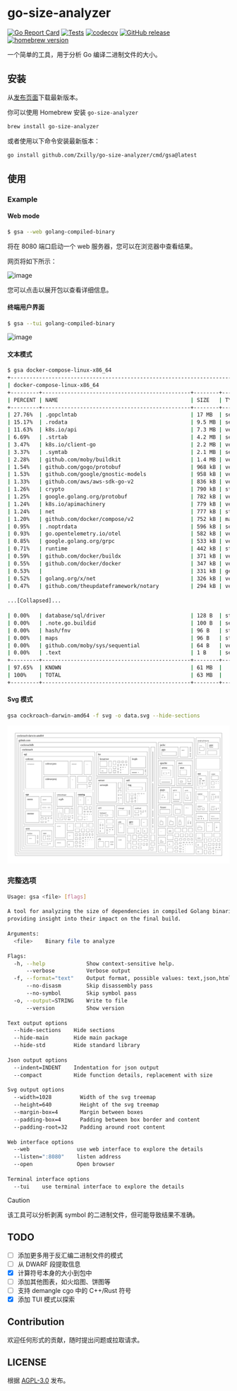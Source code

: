 # go-size-analyzer

[![Go Report Card](https://goreportcard.com/badge/github.com/Zxilly/go-size-analyzer)](https://goreportcard.com/report/github.com/Zxilly/go-size-analyzer)
[![Tests](https://github.com/Zxilly/go-size-analyzer/actions/workflows/tests.yml/badge.svg)](https://github.com/Zxilly/go-size-analyzer/actions/workflows/tests.yml)
[![codecov](https://codecov.io/github/Zxilly/go-size-analyzer/graph/badge.svg?token=Q4TDH6RFZN)](https://codecov.io/github/Zxilly/go-size-analyzer)
[![GitHub release](https://img.shields.io/github/v/release/Zxilly/go-size-analyzer)](https://github.com/Zxilly/go-size-analyzer/releases)
[![homebrew version](https://img.shields.io/homebrew/v/go-size-analyzer)](https://formulae.brew.sh/formula/go-size-analyzer)

一个简单的工具，用于分析 Go 编译二进制文件的大小。

## 安装

从[发布页面](https://github.com/Zxilly/go-size-analyzer/releases)下载最新版本。

你可以使用 Homebrew 安装 `go-size-analyzer`

```bash
brew install go-size-analyzer
```

或者使用以下命令安装最新版本：

```bash
go install github.com/Zxilly/go-size-analyzer/cmd/gsa@latest
```

## 使用

### Example

#### Web mode

```bash
$ gsa --web golang-compiled-binary
```

将在 8080 端口启动一个 web 服务器，您可以在浏览器中查看结果。

网页将如下所示：

![image](https://github.com/Zxilly/go-size-analyzer/assets/31370133/e69583ce-b189-4a0d-b108-c3b7d5c33a82)

您可以点击以展开包以查看详细信息。

#### 终端用户界面

```bash
$ gsa --tui golang-compiled-binary
```

![image](https://github.com/Zxilly/go-size-analyzer/assets/31370133/04556f54-7ebb-42b8-ac57-91a17887a44e)

#### 文本模式

```bash
$ gsa docker-compose-linux-x86_64
+------------------------------------------------------------------------------+
| docker-compose-linux-x86_64                                                  |
+---------+-----------------------------------------------+--------+-----------+
| PERCENT | NAME                                          | SIZE   | TYPE      |
+---------+-----------------------------------------------+--------+-----------+
| 27.76%  | .gopclntab                                    | 17 MB  | section   |
| 15.17%  | .rodata                                       | 9.5 MB | section   |
| 11.63%  | k8s.io/api                                    | 7.3 MB | vendor    |
| 6.69%   | .strtab                                       | 4.2 MB | section   |
| 3.47%   | k8s.io/client-go                              | 2.2 MB | vendor    |
| 3.37%   | .symtab                                       | 2.1 MB | section   |
| 2.28%   | github.com/moby/buildkit                      | 1.4 MB | vendor    |
| 1.54%   | github.com/gogo/protobuf                      | 968 kB | vendor    |
| 1.53%   | github.com/google/gnostic-models              | 958 kB | vendor    |
| 1.33%   | github.com/aws/aws-sdk-go-v2                  | 836 kB | vendor    |
| 1.26%   | crypto                                        | 790 kB | std       |
| 1.25%   | google.golang.org/protobuf                    | 782 kB | vendor    |
| 1.24%   | k8s.io/apimachinery                           | 779 kB | vendor    |
| 1.24%   | net                                           | 777 kB | std       |
| 1.20%   | github.com/docker/compose/v2                  | 752 kB | main      |
| 0.95%   | .noptrdata                                    | 596 kB | section   |
| 0.93%   | go.opentelemetry.io/otel                      | 582 kB | vendor    |
| 0.85%   | google.golang.org/grpc                        | 533 kB | vendor    |
| 0.71%   | runtime                                       | 442 kB | std       |
| 0.59%   | github.com/docker/buildx                      | 371 kB | vendor    |
| 0.55%   | github.com/docker/docker                      | 347 kB | vendor    |
| 0.53%   |                                               | 331 kB | generated |
| 0.52%   | golang.org/x/net                              | 326 kB | vendor    |
| 0.47%   | github.com/theupdateframework/notary          | 294 kB | vendor    |

...[Collapsed]...

| 0.00%   | database/sql/driver                           | 128 B  | std       |
| 0.00%   | .note.go.buildid                              | 100 B  | section   |
| 0.00%   | hash/fnv                                      | 96 B   | std       |
| 0.00%   | maps                                          | 96 B   | std       |
| 0.00%   | github.com/moby/sys/sequential                | 64 B   | vendor    |
| 0.00%   | .text                                         | 1 B    | section   |
+---------+-----------------------------------------------+--------+-----------+
| 97.65%  | KNOWN                                         | 61 MB  |           |
| 100%    | TOTAL                                         | 63 MB  |           |
+---------+-----------------------------------------------+--------+-----------+

```

#### Svg 模式

```bash
gsa cockroach-darwin-amd64 -f svg -o data.svg --hide-sections
```

![image](./assets/example.svg)

### 完整选项

```bash
Usage: gsa <file> [flags]

A tool for analyzing the size of dependencies in compiled Golang binaries,
providing insight into their impact on the final build.

Arguments:
  <file>    Binary file to analyze

Flags:
  -h, --help             Show context-sensitive help.
      --verbose          Verbose output
  -f, --format="text"    Output format, possible values: text,json,html,svg
      --no-disasm        Skip disassembly pass
      --no-symbol        Skip symbol pass
  -o, --output=STRING    Write to file
      --version          Show version

Text output options
  --hide-sections    Hide sections
  --hide-main        Hide main package
  --hide-std         Hide standard library

Json output options
  --indent=INDENT    Indentation for json output
  --compact          Hide function details, replacement with size

Svg output options
  --width=1028         Width of the svg treemap
  --height=640         Height of the svg treemap
  --margin-box=4       Margin between boxes
  --padding-box=4      Padding between box border and content
  --padding-root=32    Padding around root content

Web interface options
  --web               use web interface to explore the details
  --listen=":8080"    listen address
  --open              Open browser

Terminal interface options
  --tui    use terminal interface to explore the details
```

> [!CAUTION]
>
> 该工具可以分析剥离 symbol 的二进制文件，但可能导致结果不准确。

## TODO

- [ ] 添加更多用于反汇编二进制文件的模式
- [ ] 从 DWARF 段提取信息
- [x] 计算符号本身的大小到包中
- [ ] 添加其他图表，如火焰图、饼图等
- [ ] 支持 demangle cgo 中的 C++/Rust 符号
- [x] 添加 TUI 模式以探索

## Contribution

欢迎任何形式的贡献，随时提出问题或拉取请求。

## LICENSE

根据 [AGPL-3.0](./LICENSE) 发布。
